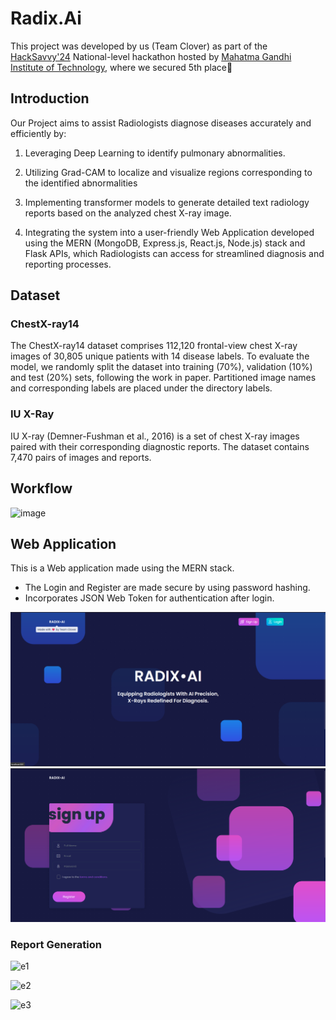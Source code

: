 # Radix.Ai

This project was developed by us (Team Clover) as part of the [HackSavvy'24](https://mgit.ac.in/hacksavvy/) National-level hackathon hosted by [Mahatma Gandhi Institute of Technology](https://mgit.ac.in/), where we secured 5th place🏅 

## Introduction

Our Project aims to assist Radiologists diagnose diseases accurately and efficiently by:

1. Leveraging Deep Learning to identify pulmonary abnormalities.  

2. Utilizing Grad-CAM to localize and visualize regions corresponding to the identified abnormalities  

3. Implementing transformer models to generate detailed text radiology reports based on the analyzed chest X-ray image.  

4. Integrating the system into a user-friendly Web Application developed using the MERN (MongoDB, Express.js, React.js, Node.js) stack and Flask APIs, which Radiologists can access for streamlined diagnosis and reporting processes.  

## Dataset
### ChestX-ray14
The ChestX-ray14 dataset comprises 112,120 frontal-view chest X-ray images of 30,805 unique patients with 14 disease labels. To evaluate the model, we randomly split the dataset into training (70%), validation (10%) and test (20%) sets, following the work in paper. Partitioned image names and corresponding labels are placed under the directory labels.

### IU X-Ray
IU X-ray (Demner-Fushman et al., 2016) is a set of chest X-ray images paired with their corresponding diagnostic reports. The dataset contains 7,470 pairs of images and reports.


## Workflow
![image](https://github.com/was-siri-us/Radix.Ai/assets/116163817/1f4adbe3-3bc8-46a7-995f-c9421e33bc65)

## Web Application

This is a Web application made using the MERN stack. 
- The Login and Register are made secure by using password hashing.
- Incorporates JSON Web Token for authentication after login.


![image](https://raw.githubusercontent.com/was-siri-us/Radix.Ai/main/frontend/preview/Screenshot%202024-03-20%20173001.png)
![image](https://raw.githubusercontent.com/was-siri-us/Radix.Ai/main/frontend/preview/Screenshot%202024-03-20%20173017.png)
### Report Generation
![e1](https://github.com/was-siri-us/Radix.Ai/assets/116163817/9b3ee7ab-c158-459b-8d93-5963f6f38692)

![e2](https://github.com/was-siri-us/Radix.Ai/assets/116163817/15c1fd15-e932-4930-a585-fbfd68f61d89)

![e3](https://github.com/was-siri-us/Radix.Ai/assets/116163817/74ec9814-2999-414d-b102-08207188394a)




